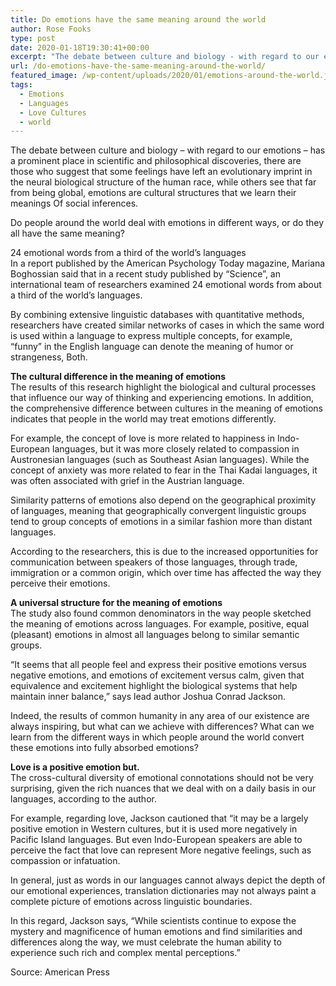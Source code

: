 ```yaml
---
title: Do emotions have the same meaning around the world
author: Rose Fooks
type: post
date: 2020-01-18T19:30:41+00:00
excerpt: "The debate between culture and biology - with regard to our emotions - has a prominent place in scientific and philosophical discoveries, there are those who suggest that some feelings have left an evolutionary imprint in the neural biological structure of the human race"
url: /do-emotions-have-the-same-meaning-around-the-world/
featured_image: /wp-content/uploads/2020/01/emotions-around-the-world.jpg
tags:
  - Emotions
  - Languages
  - Love Cultures
  - world
---
```


The debate between culture and biology &#8211; with regard to our emotions &#8211; has a prominent place in scientific and philosophical discoveries, there are those who suggest that some feelings have left an evolutionary imprint in the neural biological structure of the human race, while others see that far from being global, emotions are cultural structures that we learn their meanings Of social inferences.

Do people around the world deal with emotions in different ways, or do they all have the same meaning?

24 emotional words from a third of the world&#8217;s languages  
In a report published by the American Psychology Today magazine, Mariana Boghossian said that in a recent study published by &#8220;Science&#8221;, an international team of researchers examined 24 emotional words from about a third of the world&#8217;s languages.

By combining extensive linguistic databases with quantitative methods, researchers have created similar networks of cases in which the same word is used within a language to express multiple concepts, for example, “funny” in the English language can denote the meaning of humor or strangeness, Both.

**The cultural difference in the meaning of emotions**  
The results of this research highlight the biological and cultural processes that influence our way of thinking and experiencing emotions. In addition, the comprehensive difference between cultures in the meaning of emotions indicates that people in the world may treat emotions differently.

For example, the concept of love is more related to happiness in Indo-European languages, but it was more closely related to compassion in Austronesian languages ​​(such as Southeast Asian languages). While the concept of anxiety was more related to fear in the Thai Kadai languages, it was often associated with grief in the Austrian language.

Similarity patterns of emotions also depend on the geographical proximity of languages, meaning that geographically convergent linguistic groups tend to group concepts of emotions in a similar fashion more than distant languages.

According to the researchers, this is due to the increased opportunities for communication between speakers of those languages, through trade, immigration or a common origin, which over time has affected the way they perceive their emotions.

**A universal structure for the meaning of emotions**  
The study also found common denominators in the way people sketched the meaning of emotions across languages. For example, positive, equal (pleasant) emotions in almost all languages ​​belong to similar semantic groups.

&#8220;It seems that all people feel and express their positive emotions versus negative emotions, and emotions of excitement versus calm, given that equivalence and excitement highlight the biological systems that help maintain inner balance,&#8221; says lead author Joshua Conrad Jackson.

Indeed, the results of common humanity in any area of ​​our existence are always inspiring, but what can we achieve with differences? What can we learn from the different ways in which people around the world convert these emotions into fully absorbed emotions?

**Love is a positive emotion but.**  
The cross-cultural diversity of emotional connotations should not be very surprising, given the rich nuances that we deal with on a daily basis in our languages, according to the author.

For example, regarding love, Jackson cautioned that “it may be a largely positive emotion in Western cultures, but it is used more negatively in Pacific Island languages. But even Indo-European speakers are able to perceive the fact that love can represent More negative feelings, such as compassion or infatuation.

In general, just as words in our languages ​​cannot always depict the depth of our emotional experiences, translation dictionaries may not always paint a complete picture of emotions across linguistic boundaries.

In this regard, Jackson says, &#8220;While scientists continue to expose the mystery and magnificence of human emotions and find similarities and differences along the way, we must celebrate the human ability to experience such rich and complex mental perceptions.&#8221;

Source: American Press
